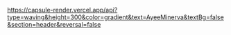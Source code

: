 https://capsule-render.vercel.app/api?type=waving&height=300&color=gradient&text=AyeeMinerva&textBg=false&section=header&reversal=false

<!--
**AyeeMinerva/AyeeMinerva** is a ✨ _special_ ✨ repository because its `README.md` (this file) appears on your GitHub profile.

Here are some ideas to get you started:

- 🔭 I’m currently working on ...
- 🌱 I’m currently learning ...
- 👯 I’m looking to collaborate on ...
- 🤔 I’m looking for help with ...
- 💬 Ask me about ...
- 📫 How to reach me: ...
- 😄 Pronouns: ...
- ⚡ Fun fact: ...
-->
